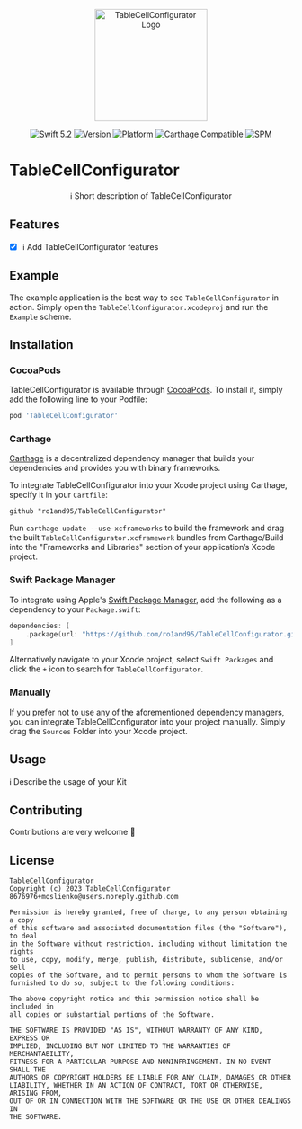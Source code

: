<p align="center">
   <img width="200" src="https://raw.githubusercontent.com/SvenTiigi/SwiftKit/gh-pages/readMeAssets/SwiftKitLogo.png" alt="TableCellConfigurator Logo">
</p>

<p align="center">
   <a href="https://developer.apple.com/swift/">
      <img src="https://img.shields.io/badge/Swift-5.2-orange.svg?style=flat" alt="Swift 5.2">
   </a>
   <a href="http://cocoapods.org/pods/TableCellConfigurator">
      <img src="https://img.shields.io/cocoapods/v/TableCellConfigurator.svg?style=flat" alt="Version">
   </a>
   <a href="http://cocoapods.org/pods/TableCellConfigurator">
      <img src="https://img.shields.io/cocoapods/p/TableCellConfigurator.svg?style=flat" alt="Platform">
   </a>
   <a href="https://github.com/Carthage/Carthage">
      <img src="https://img.shields.io/badge/Carthage-compatible-4BC51D.svg?style=flat" alt="Carthage Compatible">
   </a>
   <a href="https://github.com/apple/swift-package-manager">
      <img src="https://img.shields.io/badge/Swift%20Package%20Manager-compatible-brightgreen.svg" alt="SPM">
   </a>
</p>

# TableCellConfigurator

<p align="center">
ℹ️ Short description of TableCellConfigurator
</p>

## Features

- [x] ℹ️ Add TableCellConfigurator features

## Example

The example application is the best way to see `TableCellConfigurator` in action. Simply open the `TableCellConfigurator.xcodeproj` and run the `Example` scheme.

## Installation

### CocoaPods

TableCellConfigurator is available through [CocoaPods](http://cocoapods.org). To install
it, simply add the following line to your Podfile:

```bash
pod 'TableCellConfigurator'
```

### Carthage

[Carthage](https://github.com/Carthage/Carthage) is a decentralized dependency manager that builds your dependencies and provides you with binary frameworks.

To integrate TableCellConfigurator into your Xcode project using Carthage, specify it in your `Cartfile`:

```ogdl
github "ro1and95/TableCellConfigurator"
```

Run `carthage update --use-xcframeworks` to build the framework and drag the built `TableCellConfigurator.xcframework` bundles from Carthage/Build into the "Frameworks and Libraries" section of your application’s Xcode project.

### Swift Package Manager

To integrate using Apple's [Swift Package Manager](https://swift.org/package-manager/), add the following as a dependency to your `Package.swift`:

```swift
dependencies: [
    .package(url: "https://github.com/ro1and95/TableCellConfigurator.git", from: "1.0.0")
]
```

Alternatively navigate to your Xcode project, select `Swift Packages` and click the `+` icon to search for `TableCellConfigurator`.

### Manually

If you prefer not to use any of the aforementioned dependency managers, you can integrate TableCellConfigurator into your project manually. Simply drag the `Sources` Folder into your Xcode project.

## Usage

ℹ️ Describe the usage of your Kit

## Contributing
Contributions are very welcome 🙌

## License

```
TableCellConfigurator
Copyright (c) 2023 TableCellConfigurator 8676976+moslienko@users.noreply.github.com

Permission is hereby granted, free of charge, to any person obtaining a copy
of this software and associated documentation files (the "Software"), to deal
in the Software without restriction, including without limitation the rights
to use, copy, modify, merge, publish, distribute, sublicense, and/or sell
copies of the Software, and to permit persons to whom the Software is
furnished to do so, subject to the following conditions:

The above copyright notice and this permission notice shall be included in
all copies or substantial portions of the Software.

THE SOFTWARE IS PROVIDED "AS IS", WITHOUT WARRANTY OF ANY KIND, EXPRESS OR
IMPLIED, INCLUDING BUT NOT LIMITED TO THE WARRANTIES OF MERCHANTABILITY,
FITNESS FOR A PARTICULAR PURPOSE AND NONINFRINGEMENT. IN NO EVENT SHALL THE
AUTHORS OR COPYRIGHT HOLDERS BE LIABLE FOR ANY CLAIM, DAMAGES OR OTHER
LIABILITY, WHETHER IN AN ACTION OF CONTRACT, TORT OR OTHERWISE, ARISING FROM,
OUT OF OR IN CONNECTION WITH THE SOFTWARE OR THE USE OR OTHER DEALINGS IN
THE SOFTWARE.
```
